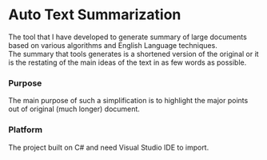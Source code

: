 # Auto Text Summarization
The tool that I have developed to generate summary of large documents based on various algorithms and English Language techniques.   
The summary that tools generates is a shortened version of the original or it is the restating of the main ideas of the text in as few words as possible. 

### Purpose
The main purpose of such a simplification is to highlight the major points out of original (much longer) document.

### Platform 
The project built on C# and need Visual Studio IDE to import.

